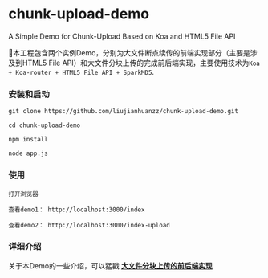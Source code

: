 # chunk-upload-demo
A Simple Demo for Chunk-Upload Based on Koa and HTML5 File API

本工程包含两个实例Demo，分别为大文件断点续传的前端实现部分（主要是涉及到HTML5 File API）和大文件分块上传的完成前后端实现，主要使用技术为`Koa + Koa-router + HTML5 File API + SparkMD5`.

### 安装和启动

    
    git clone https://github.com/liujianhuanzz/chunk-upload-demo.git
    
    cd chunk-upload-demo

    npm install

    node app.js

### 使用

    打开浏览器

    查看demo1： http://localhost:3000/index

    查看demo2： http://localhost:3000/index-upload

### 详细介绍

关于本Demo的一些介绍，可以猛戳 **[大文件分块上传的前后端实现](http://www.hhspace.cn/?p=441)** 